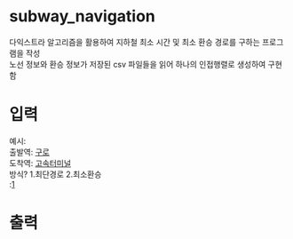 # subway_navigation
다익스트라 알고리즘을 활용하여 지하철 최소 시간 및 최소 환승 경로를 구하는 프로그램을 작성 <br>
노선 정보와 환승 정보가 저장된 csv 파일들을 읽어 하나의 인접행렬로 생성하여 구현함

# 입력
예시: <br>
출발역: <U>구로</U> <br>
도착역: <U>고속터미널</U> <br>
방식? 1.최단경로 2.최소환승 <br>
:<u>1</u>

# 출력
